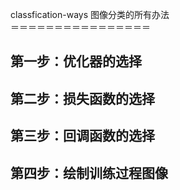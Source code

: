 classfication-ways
图像分类的所有办法  
＝＝＝＝＝＝＝＝＝＝＝＝＝＝＝＝  

第一步：优化器的选择  
----------------------------  

第二步：损失函数的选择  
----------------------------  

第三步：回调函数的选择  
-----------------------------

第四步：绘制训练过程图像  
-----------------------------  




